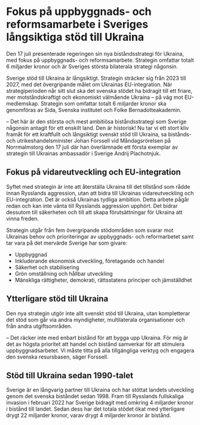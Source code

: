 # Fokus på uppbyggnads- och reformsamarbete i Sveriges långsiktiga stöd till Ukraina

Den 17 juli presenterade regeringen sin nya biståndsstrategi för Ukraina, med fokus på uppbyggnads- och reformsamarbete. Strategin omfattar totalt 6 miljarder kronor och är Sveriges största bilaterala strategi någonsin.

Sverige stöd till Ukraina är långsiktigt. Strategin sträcker sig från 2023 till 2027, med det övergripande målet om Ukrainas EU-integration. När strategiperioden når sitt slut ska det svenska stödet ha bidragit till ett friare, mer motståndskraftigt och ekonomiskt välmående Ukraina – på väg mot EU-medlemskap. Strategin som omfattar totalt 6 miljarder kronor ska genomföras av Sida, Svenska institutet och Folke Bernadotteakademin.

– Det här är den största och mest ambitiösa biståndsstrategi som Sverige någonsin antagit för ett enskilt land. Den är historisk! Nu tar vi ett stort kliv framåt för ett kraftfullt och långsiktigt svenskt stöd till Ukraina, sa bistånds- och utrikeshandelsminister Johan Forssell vid Måndagsrörelsen på Norrmalmstorg den 17 juli där han överlämnade ett första exemplar av strategin till Ukrainas ambassadör i Sverige Andrij Plachotnjuk.

## Fokus på vidareutveckling och EU-integration

Syftet med strategin är inte att återställa Ukraina till det tillstånd som rådde innan Rysslands aggression, utan att bidra till Ukrainas vidareutveckling och EU-integration. Det är också Ukrainas tydliga ambition. Detta arbete pågår redan och kan inte vänta till Rysslands aggression upphört. Det bidrar dessutom till säkerheten och till att skapa förutsättningar för Ukraina att vinna freden.

Strategin utgår från fem övergripande stödområden som svarar mot Ukrainas behov och prioriteringar av uppbyggnads- och reformarbetet samt tar vara på det mervärde Sverige har som givare:

* Uppbyggnad
* Inkluderande ekonomisk utveckling, företagande och handel
* Säkerhet och stabilisering
* Grön omställning och hållbar utveckling
* Mänskliga rättigheter, demokrati, rättsstatens principer och jämställdhet

## Ytterligare stöd till Ukraina

Den nya strategin utgör inte allt svenskt stöd till Ukraina, utan kompletterar det stöd som går via andra myndigheter, multilaterala organisationer och från andra utgiftsområden.

– Det räcker inte med enbart bistånd för att bygga upp Ukraina. För mig är det av högsta prioritet att handel och bistånd samverkar för att stimulera uppbyggnadsarbetet. Vi måste titta på alla tillgängliga verktyg och engagera den svenska resursbasen, säger Forssell.

## Stöd till Ukraina sedan 1990-talet

Sverige är en långvarig partner till Ukraina och har stöttat landets utveckling genom det svenska biståndet sedan 1998. Fram till Rysslands fullskaliga invasion i februari 2022 har Sverige bidragit med omkring 4 miljarder kronor i bistånd till landet. Sedan dess har det totala stödet ökat med ytterligare drygt 22 miljarder kronor, varav drygt 4 miljarder kronor är bistånd.
